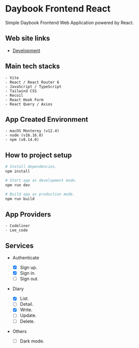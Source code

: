 # Daybook Frontend React

Simple Daybook Frontend Web Application powered by React.

## Web site links

- [Development](https://codeliners-daybook.netlify.app)

## Main tech stacks

    - Vite
    - React / React Router 6
    - JavaScript / TypeScript
    - Tailwind CSS
    - Recoil
    - React Hook Form
    - React Query / Axios

## App Created Environment

    - macOS Monterey (v12.4)
    - node (v16.16.0)
    - npm (v8.14.0)

## How to project setup

```bash
# Install dependencies.
npm install

# Start app as development mode.
npm run dev

# Build app as production mode.
npm run build
```

## App Providers

    - Codeliner
    - Lee_code

## Services

- Authenticate

  - [x] Sign up.
  - [x] Sign in.
  - [ ] Sign out.

- Diary

  - [x] List.
  - [ ] Detail.
  - [x] Write.
  - [ ] Update.
  - [ ] Delete.

- Others
  - [ ] Dark mode.
